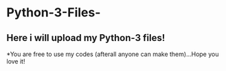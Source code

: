 # Python-3-Files-
Here i will upload my Python-3 files! 
----------------------
 *You are free to use my codes (afterall anyone can make them)...Hope you love it!
